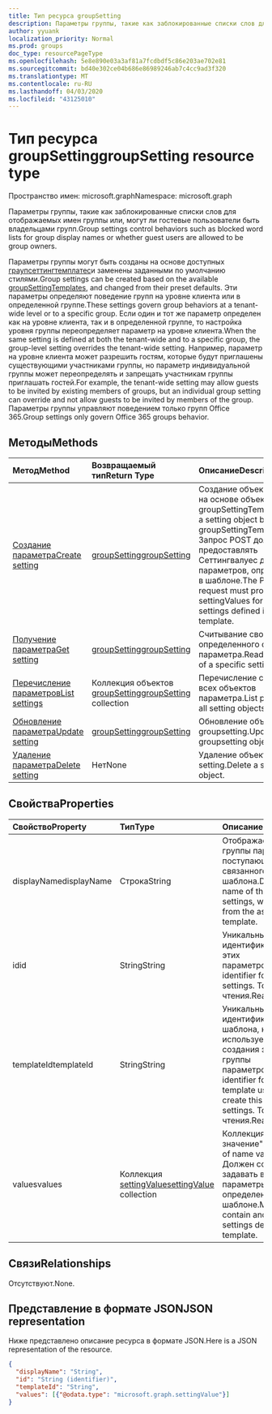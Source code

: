 ```yaml
---
title: Тип ресурса groupSetting
description: Параметры группы, такие как заблокированные списки слов для отображаемых имен группы или, могут ли гостевые пользователи быть владельцами групп.
author: yyuank
localization_priority: Normal
ms.prod: groups
doc_type: resourcePageType
ms.openlocfilehash: 5e8e890e03a3af81a7fcdbdf5c86e203ae702e81
ms.sourcegitcommit: bd40e302ce04b686e86989246ab7c4cc9ad3f320
ms.translationtype: MT
ms.contentlocale: ru-RU
ms.lasthandoff: 04/03/2020
ms.locfileid: "43125010"
---
```

# <a name="groupsetting-resource-type"></a><span data-ttu-id="9b8b4-103">Тип ресурса groupSetting</span><span class="sxs-lookup"><span data-stu-id="9b8b4-103">groupSetting resource type</span></span>

<span data-ttu-id="9b8b4-104">Пространство имен: microsoft.graph</span><span class="sxs-lookup"><span data-stu-id="9b8b4-104">Namespace: microsoft.graph</span></span>

<span data-ttu-id="9b8b4-105">Параметры группы, такие как заблокированные списки слов для отображаемых имен группы или, могут ли гостевые пользователи быть владельцами групп.</span><span class="sxs-lookup"><span data-stu-id="9b8b4-105">Group settings control behaviors such as blocked word lists for group display names or whether guest users are allowed to be group owners.</span></span>

<span data-ttu-id="9b8b4-106">Параметры группы могут быть созданы на основе доступных [граупсеттингтемплатес](groupsettingtemplate.md)и заменены заданными по умолчанию стилями.</span><span class="sxs-lookup"><span data-stu-id="9b8b4-106">Group settings can be created based on the available [groupSettingTemplates](groupsettingtemplate.md), and changed from their preset defaults.</span></span> <span data-ttu-id="9b8b4-107">Эти параметры определяют поведение групп на уровне клиента или в определенной группе.</span><span class="sxs-lookup"><span data-stu-id="9b8b4-107">These settings govern group behaviors at a tenant-wide level or to a specific group.</span></span> <span data-ttu-id="9b8b4-108">Если один и тот же параметр определен как на уровне клиента, так и в определенной группе, то настройка уровня группы переопределяет параметр на уровне клиента.</span><span class="sxs-lookup"><span data-stu-id="9b8b4-108">When the same setting is defined at both the tenant-wide and to a specific group, the group-level setting overrides the tenant-wide setting.</span></span>  <span data-ttu-id="9b8b4-109">Например, параметр на уровне клиента может разрешить гостям, которые будут приглашены существующими участниками группы, но параметр индивидуальной группы может переопределять и запрещать участникам группы приглашать гостей.</span><span class="sxs-lookup"><span data-stu-id="9b8b4-109">For example, the tenant-wide setting may allow guests to be invited by existing members of groups, but an individual group setting can override and not allow guests to be invited by members of the group.</span></span> <span data-ttu-id="9b8b4-110">Параметры группы управляют поведением только групп Office 365.</span><span class="sxs-lookup"><span data-stu-id="9b8b4-110">Group settings only govern Office 365 groups behavior.</span></span>

## <a name="methods"></a><span data-ttu-id="9b8b4-111">Методы</span><span class="sxs-lookup"><span data-stu-id="9b8b4-111">Methods</span></span>

| <span data-ttu-id="9b8b4-112">Метод</span><span class="sxs-lookup"><span data-stu-id="9b8b4-112">Method</span></span> | <span data-ttu-id="9b8b4-113">Возвращаемый тип</span><span class="sxs-lookup"><span data-stu-id="9b8b4-113">Return Type</span></span> | <span data-ttu-id="9b8b4-114">Описание</span><span class="sxs-lookup"><span data-stu-id="9b8b4-114">Description</span></span> |
|:---------------|:--------|:----------|
|[<span data-ttu-id="9b8b4-115">Создание параметра</span><span class="sxs-lookup"><span data-stu-id="9b8b4-115">Create setting</span></span>](../api/groupsetting-post-groupsettings.md) | [<span data-ttu-id="9b8b4-116">groupSetting</span><span class="sxs-lookup"><span data-stu-id="9b8b4-116">groupSetting</span></span>](groupsetting.md) |<span data-ttu-id="9b8b4-117">Создание объекта Setting на основе объекта groupSettingTemplate.</span><span class="sxs-lookup"><span data-stu-id="9b8b4-117">Create a setting object based on a groupSettingTemplate.</span></span> <span data-ttu-id="9b8b4-118">Запрос POST должен предоставлять Сеттингвалуес для всех параметров, определенных в шаблоне.</span><span class="sxs-lookup"><span data-stu-id="9b8b4-118">The POST request must provide settingValues for all the settings defined in the template.</span></span> |
|[<span data-ttu-id="9b8b4-119">Получение параметра</span><span class="sxs-lookup"><span data-stu-id="9b8b4-119">Get setting</span></span>](../api/groupsetting-get.md) | [<span data-ttu-id="9b8b4-120">groupSetting</span><span class="sxs-lookup"><span data-stu-id="9b8b4-120">groupSetting</span></span>](groupsetting.md) | <span data-ttu-id="9b8b4-121">Считывание свойств определенного объекта параметра.</span><span class="sxs-lookup"><span data-stu-id="9b8b4-121">Read properties of a specific setting object.</span></span> |
|[<span data-ttu-id="9b8b4-122">Перечисление параметров</span><span class="sxs-lookup"><span data-stu-id="9b8b4-122">List settings</span></span>](../api/groupsetting-list.md) | <span data-ttu-id="9b8b4-123">Коллекция объектов [groupSetting](groupsetting.md)</span><span class="sxs-lookup"><span data-stu-id="9b8b4-123">[groupSetting](groupsetting.md) collection</span></span> | <span data-ttu-id="9b8b4-124">Перечисление свойств всех объектов параметра.</span><span class="sxs-lookup"><span data-stu-id="9b8b4-124">List properties of all setting objects.</span></span> |
|[<span data-ttu-id="9b8b4-125">Обновление параметра</span><span class="sxs-lookup"><span data-stu-id="9b8b4-125">Update setting</span></span>](../api/groupsetting-update.md) | [<span data-ttu-id="9b8b4-126">groupSetting</span><span class="sxs-lookup"><span data-stu-id="9b8b4-126">groupSetting</span></span>](groupsetting.md) | <span data-ttu-id="9b8b4-127">Обновление объекта groupsetting.</span><span class="sxs-lookup"><span data-stu-id="9b8b4-127">Update groupsetting object.</span></span> |
|[<span data-ttu-id="9b8b4-128">Удаление параметра</span><span class="sxs-lookup"><span data-stu-id="9b8b4-128">Delete setting</span></span>](../api/groupsetting-delete.md) | <span data-ttu-id="9b8b4-129">Нет</span><span class="sxs-lookup"><span data-stu-id="9b8b4-129">None</span></span> | <span data-ttu-id="9b8b4-130">Удаление объекта setting.</span><span class="sxs-lookup"><span data-stu-id="9b8b4-130">Delete a setting object.</span></span> |

## <a name="properties"></a><span data-ttu-id="9b8b4-131">Свойства</span><span class="sxs-lookup"><span data-stu-id="9b8b4-131">Properties</span></span>

| <span data-ttu-id="9b8b4-132">Свойство</span><span class="sxs-lookup"><span data-stu-id="9b8b4-132">Property</span></span> | <span data-ttu-id="9b8b4-133">Тип</span><span class="sxs-lookup"><span data-stu-id="9b8b4-133">Type</span></span> | <span data-ttu-id="9b8b4-134">Описание</span><span class="sxs-lookup"><span data-stu-id="9b8b4-134">Description</span></span> |
|:---------------|:--------|:----------|
|<span data-ttu-id="9b8b4-135">displayName</span><span class="sxs-lookup"><span data-stu-id="9b8b4-135">displayName</span></span>|<span data-ttu-id="9b8b4-136">Строка</span><span class="sxs-lookup"><span data-stu-id="9b8b4-136">String</span></span>| <span data-ttu-id="9b8b4-137">Отображаемое имя группы параметров, поступающих из связанного шаблона.</span><span class="sxs-lookup"><span data-stu-id="9b8b4-137">Display name of this group of settings, which comes from the associated template.</span></span> |
|<span data-ttu-id="9b8b4-138">id</span><span class="sxs-lookup"><span data-stu-id="9b8b4-138">id</span></span>|<span data-ttu-id="9b8b4-139">String</span><span class="sxs-lookup"><span data-stu-id="9b8b4-139">String</span></span>| <span data-ttu-id="9b8b4-140">Уникальный идентификатор для этих параметров.</span><span class="sxs-lookup"><span data-stu-id="9b8b4-140">Unique identifier for these settings.</span></span> <span data-ttu-id="9b8b4-141">Только для чтения.</span><span class="sxs-lookup"><span data-stu-id="9b8b4-141">Read-only.</span></span> |
|<span data-ttu-id="9b8b4-142">templateId</span><span class="sxs-lookup"><span data-stu-id="9b8b4-142">templateId</span></span>|<span data-ttu-id="9b8b4-143">String</span><span class="sxs-lookup"><span data-stu-id="9b8b4-143">String</span></span>| <span data-ttu-id="9b8b4-144">Уникальный идентификатор шаблона, который используется для создания этой группы параметров.</span><span class="sxs-lookup"><span data-stu-id="9b8b4-144">Unique identifier for the template used to create this group of settings.</span></span> <span data-ttu-id="9b8b4-145">Только для чтения.</span><span class="sxs-lookup"><span data-stu-id="9b8b4-145">Read-only.</span></span> |
|<span data-ttu-id="9b8b4-146">values</span><span class="sxs-lookup"><span data-stu-id="9b8b4-146">values</span></span>|<span data-ttu-id="9b8b4-147">Коллекция [settingValue](settingvalue.md)</span><span class="sxs-lookup"><span data-stu-id="9b8b4-147">[settingValue](settingvalue.md) collection</span></span>| <span data-ttu-id="9b8b4-148">Коллекция пар "имя-значение".</span><span class="sxs-lookup"><span data-stu-id="9b8b4-148">Collection of name value pairs.</span></span> <span data-ttu-id="9b8b4-149">Должен содержать и задавать все параметры, определенные в шаблоне.</span><span class="sxs-lookup"><span data-stu-id="9b8b4-149">Must contain and set all the settings defined in the template.</span></span> |

## <a name="relationships"></a><span data-ttu-id="9b8b4-150">Связи</span><span class="sxs-lookup"><span data-stu-id="9b8b4-150">Relationships</span></span>

<span data-ttu-id="9b8b4-151">Отсутствуют.</span><span class="sxs-lookup"><span data-stu-id="9b8b4-151">None.</span></span>

## <a name="json-representation"></a><span data-ttu-id="9b8b4-152">Представление в формате JSON</span><span class="sxs-lookup"><span data-stu-id="9b8b4-152">JSON representation</span></span>

<span data-ttu-id="9b8b4-153">Ниже представлено описание ресурса в формате JSON.</span><span class="sxs-lookup"><span data-stu-id="9b8b4-153">Here is a JSON representation of the resource.</span></span>

<!--{
  "blockType": "resource",
  "openType": true,
  "optionalProperties": [],
  "keyProperty": "id",
  "baseType": "microsoft.graph.entity",
  "@odata.type": "microsoft.graph.groupSetting"
}-->

```json
{
  "displayName": "String",
  "id": "String (identifier)",
  "templateId": "String",
  "values": [{"@odata.type": "microsoft.graph.settingValue"}]
}

```


<!-- uuid: 8fcb5dbc-d5aa-4681-8e31-b001d5168d79
2015-10-25 14:57:30 UTC -->
<!-- {
  "type": "#page.annotation",
  "description": "groupSetting resource",
  "keywords": "",
  "section": "documentation",
  "tocPath": ""
}-->
